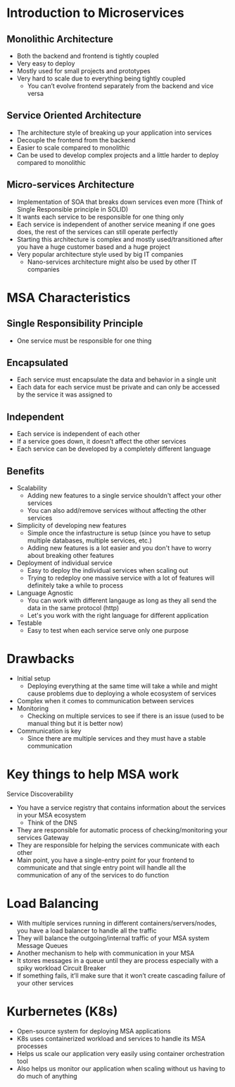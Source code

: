 # Introduction to Microservices
## Monolithic Architecture
* Both the backend and frontend is tightly coupled
* Very easy to deploy
* Mostly used for small projects and prototypes
* Very hard to scale due to everything being tightly coupled
    * You can’t evolve frontend separately from the backend and vice versa

## Service Oriented Architecture
* The architecture style of breaking up your application into services
* Decouple the frontend from the backend
* Easier to scale compared to monolithic
* Can be used to develop complex projects and a little harder to deploy compared to monolithic

## Micro-services Architecture
* Implementation of SOA that breaks down services even more (Think of Single Responsible principle in SOLID)
* It wants each service to be responsible for one thing only
* Each service is independent of another service meaning if one goes does, the rest of the services can still operate perfectly
* Starting this architecture is complex and mostly used/transitioned after you have a huge customer based and a huge project
* Very popular architecture style used by big IT companies
    * Nano-services architecture might also be used by other IT companies

# MSA Characteristics
## Single Responsibility Principle
* One service must be responsible for one thing

## Encapsulated
* Each service must encapsulate the data and behavior in a single unit
* Each data for each service must be private and can only be accessed by the service it was assigned to

## Independent
* Each service is independent of each other
* If a service goes down, it doesn’t affect the other services
* Each service can be developed by a completely different language


## Benefits
* Scalability
    * Adding new features to a single service shouldn't affect your other services
    * You can also add/remove services without affecting the other services
* Simplicity of developing new features
    * Simple once the infastructure is setup (since you have to setup multiple databases, multiple services, etc.)
    * Adding new features is a lot easier and you don't have to worry about breaking other features
* Deployment of individual service
    * Easy to deploy the individual services when scaling out
    * Trying to redeploy one massive service with a lot of features will definitely take a while to process
* Language Agnostic 
    * You can work with different langauge as long as they all send the data in the same protocol (http)
    * Let's you work with the right language for different application
* Testable
    * Easy to test when each service serve only one purpose

# Drawbacks
* Initial setup
    * Deploying everything at the same time will take a while and might cause problems due to deploying a whole ecosystem of services
* Complex when it comes to communication between services
* Monitoring
    * Checking on multiple services to see if there is an issue (used to be manual thing but it is better now)
* Communication is key
    * Since there are multiple services and they must have a stable communication

# Key things to help MSA work
Service Discoverability
* You have a service registry that contains information about the services in your MSA ecosystem
    * Think of the DNS 
* They are responsible for automatic process of checking/monitoring your services
Gateway
* They are responsible for helping the services communicate with each other
* Main point, you have a single-entry point for your frontend to communicate and that single entry point will handle all the communication of any of the services to do function

# Load Balancing
* With multiple services running in different containers/servers/nodes, you have a load balancer to handle all the traffic
* They will balance the outgoing/internal traffic of your MSA system
Message Queues
* Another mechanism to help with communication in your MSA
* It stores messages in a queue until they are process especially with a spiky workload
Circuit Breaker
* If something fails, it’ll make sure that it won’t create cascading failure of your other services

# Kurbernetes (K8s)
* Open-source system for deploying MSA applications
* K8s uses containerized workload and services to handle its MSA processes 
* Helps us scale our application very easily using container orchestration tool
* Also helps us monitor our application when scaling without us having to do much of anything
